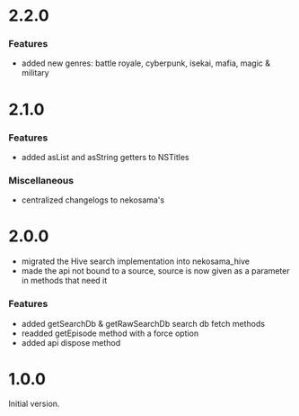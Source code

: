 
# 2.2.0

### Features
- added new genres: battle royale, cyberpunk, isekai, mafia, magic & military

# 2.1.0

### Features
- added asList and asString getters to NSTitles

### Miscellaneous
- centralized changelogs to nekosama's

# 2.0.0

- migrated the Hive search implementation into nekosama_hive
- made the api not bound to a source, source is now given as a parameter in methods that need it

### Features
- added getSearchDb & getRawSearchDb search db fetch methods
- readded getEpisode method with a force option
- added api dispose method


# 1.0.0

Initial version.
